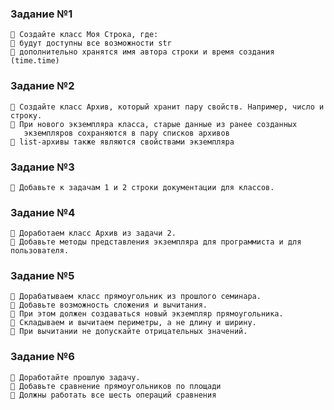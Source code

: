 ### Задание №1
    📌 Создайте класс Моя Строка, где:
    📌 будут доступны все возможности str
    📌 дополнительно хранятся имя автора строки и время создания (time.time)


### Задание №2
    📌 Создайте класс Архив, который хранит пару свойств. Например, число и строку.
    📌 При нового экземпляра класса, старые данные из ранее созданных 
       экземпляров сохраняются в пару списков архивов
    📌 list-архивы также являются свойствами экземпляра


### Задание №3
    📌 Добавьте к задачам 1 и 2 строки документации для классов.


### Задание №4
    📌 Доработаем класс Архив из задачи 2.
    📌 Добавьте методы представления экземпляра для программиста и для пользователя.


### Задание №5
    📌 Дорабатываем класс прямоугольник из прошлого семинара.
    📌 Добавьте возможность сложения и вычитания.
    📌 При этом должен создаваться новый экземпляр прямоугольника.
    📌 Складываем и вычитаем периметры, а не длину и ширину.
    📌 При вычитании не допускайте отрицательных значений.


### Задание №6
    📌 Доработайте прошлую задачу.
    📌 Добавьте сравнение прямоугольников по площади
    📌 Должны работать все шесть операций сравнения